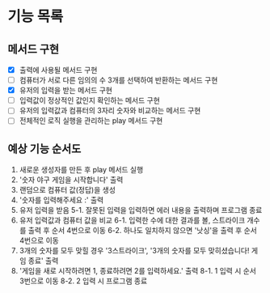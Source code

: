 # 기능 목록

## 메서드 구현

- [x] 출력에 사용될 메서드 구현
- [ ] 컴퓨터가 서로 다른 임의의 수 3개를 선택하여 반환하는 메서드 구현
- [x] 유저의 입력을 받는 메서드 구현
- [ ] 입력값이 정상적인 값인지 확인하는 메서드 구현
- [ ] 유저의 입력값과 컴퓨터의 3자리 숫자와 비교하는 메서드 구현
- [ ] 전체적인 로직 실행을 관리하는 play 메서드 구현

## 예상 기능 순서도

1. 새로운 생성자를 만든 후 play 메서드 실행
2. '숫자 야구 게임을 시작합니다' 출력
3. 랜덤으로 컴퓨터 값(정답)을 생성
4. '숫자를 입력해주세요 :' 출력
5. 유저 입력을 받음
   5-1. 잘못된 입력을 입력하면 에러 내용을 출력하며 프로그램 종료
6. 유저 입력값과 컴퓨터 값을 비교
   6-1. 입력한 수에 대한 결과를 볼, 스트라이크 개수를 출력 후 순서 4번으로 이동
   6-2. 하나도 일치하지 않으면 '낫싱'을 출력 후 순서 4번으로 이동
7. 3개의 숫자를 모두 맞힐 경우 '3스트라이크', '3개의 숫자를 모두 맞히셨습니다! 게임 종료' 출력
8. '게임을 새로 시작하려면 1, 종료하려면 2를 입력하세요.' 출력
   8-1. 1 입력 시 순서 3번으로 이동
   8-2. 2 입력 시 프로그램 종료
